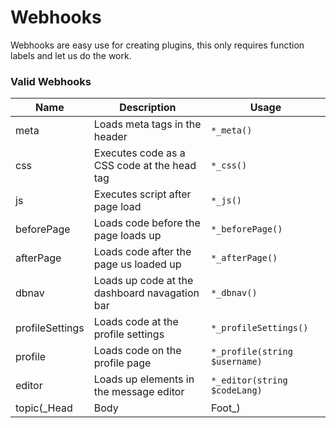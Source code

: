 # Webhooks

Webhooks are easy use for creating plugins, this only requires function labels and let us do the work.

### Valid Webhooks

| Name | Description | Usage |
| ---- | ----------- | ----- |
| meta | Loads meta tags in the header | `*_meta()` |
| css  | Executes code as a CSS code at the head tag | `*_css()` |
| js   | Executes script after page load | `*_js()` |
| beforePage | Loads code before the page loads up | `*_beforePage()` |
| afterPage | Loads code after the page us loaded up | `*_afterPage()` |
| dbnav | Loads up code at the dashboard navagation bar | `*_dbnav()` |
| profileSettings | Loads code at the profile settings | `*_profileSettings()` |
| profile | Loads code on the profile page | `*_profile(string $username)` |
| editor | Loads up elements in the message editor | `*_editor(string $codeLang)` | 
| topic(_Head|Body|Foot_) | Loads code on the top of the topic card | `*_topics(string $topicid, string $title, string $author)` |
